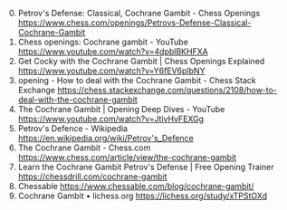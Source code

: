 0. Petrov's Defense: Classical, Cochrane Gambit - Chess Openings
https://www.chess.com/openings/Petrovs-Defense-Classical-Cochrane-Gambit
1. Chess openings: Cochrane gambit - YouTube
https://www.youtube.com/watch?v=4dpblBKHFXA
2. Get Cocky with the Cochrane Gambit | Chess Openings Explained
https://www.youtube.com/watch?v=Y6fEV6pIbNY
3. opening - How to deal with the Cochrane Gambit - Chess Stack Exchange
https://chess.stackexchange.com/questions/2108/how-to-deal-with-the-cochrane-gambit
4. The Cochrane Gambit | Opening Deep Dives - YouTube
https://www.youtube.com/watch?v=JtivHvFEXGg
5. Petrov's Defence - Wikipedia
https://en.wikipedia.org/wiki/Petrov's_Defence
6. The Cochrane Gambit - Chess.com
https://www.chess.com/article/view/the-cochrane-gambit
7. Learn the Cochrane Gambit Petrov's Defense | Free Opening Trainer
https://chessdrill.com/cochrane-gambit
8. Chessable
https://www.chessable.com/blog/cochrane-gambit/
9. Cochrane Gambit • lichess.org
https://lichess.org/study/xTPStOXd
